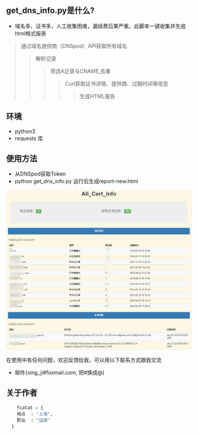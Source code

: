 

## get_dns_info.py是什么?
* 域名多、证书多，人工收集困难，漏续费后果严重。此脚本一键收集并生成html格式报表
> 通过域名提供商（DNSpod）API获取所有域名
>> 解析记录
>>> 筛选A记录与CNAME,去重
>>>> Curl获取证书详情、提供商、过期时间等信息
>>>>> 生成HTML报告


## 环境
* python3
* requests 库


## 使用方法
* 从DNSpod获取Token
* python get_dns_info.py 运行后生成report-new.html


![截图](https://github.com/fcatat/common/blob/master/report_jpg.jpg)

在使用中有任何问题，欢迎反馈给我，可以用以下联系方式跟我交流
* 邮件(xing_ji#foxmail.com, 把#换成@)


## 关于作者

```python
    fcatat = {
    地点  : "上海",
    职业  : "运维"
  }
```
